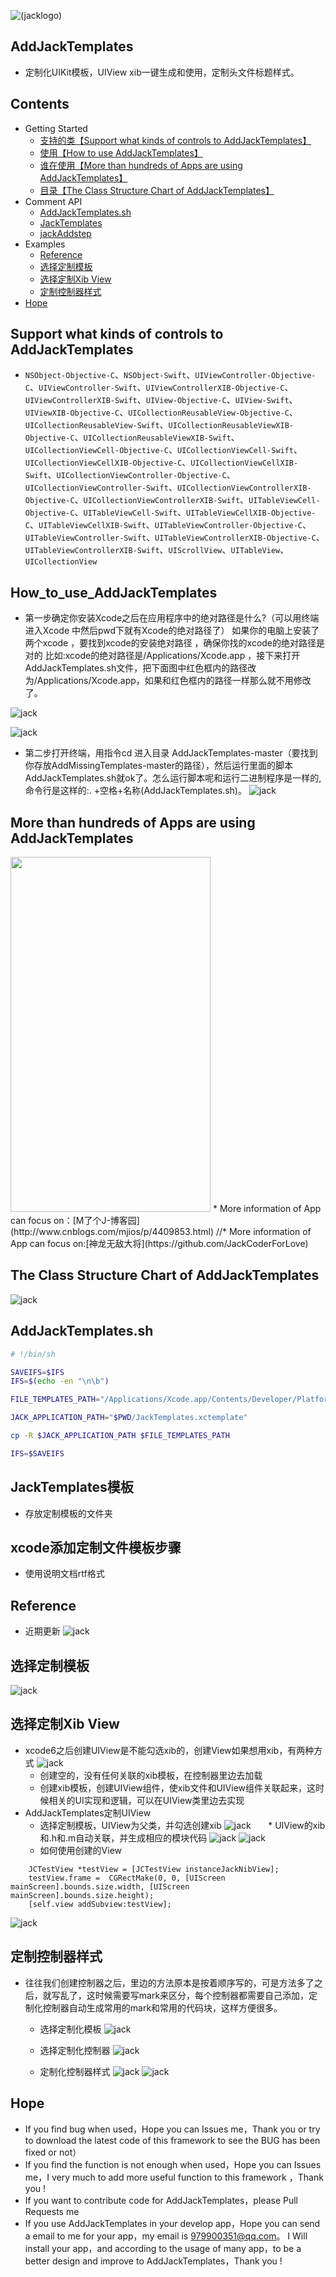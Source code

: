 ![(jacklogo)](https://github.com/JackCoderForLove/AddJackTemplates/blob/master/JackTemplates.xctemplate/TemplateIcon.png "杰克logo")
## AddJackTemplates
* 定制化UIKit模板，UIView xib一键生成和使用，定制头文件标题样式。
## Contents
* Getting Started
	* [支持的类【Support what kinds of controls to AddJackTemplates】](#Support_what_kinds_of_controls_to_AddJackTemplates)<br>
	* [使用【How to use AddJackTemplates】](#How_to_use_AddJackTemplates)<br>
	* [谁在使用【More than hundreds of Apps are using AddJackTemplates】](#More_than_hundreds_of_Apps_are_using_AddJackTemplates)<br>
	* [目录【The Class Structure Chart of AddJackTemplates】](#The_Class_Structure_Chart_of_AddJackTemplates)<br>
* Comment API
	* [AddJackTemplates.sh](#AddJackTemplates_Jack)
	* [JackTemplates](#JackTemplates_Jack)
	* [jackAddstep](#jackAddstep_Jack)
* Examples
	* [Reference](#Reference)<br>
	* [选择定制模板](#jackstep3)<br>
	* [选择定制Xib View](#jackstep7)<br>
	* [定制控制器样式](#jackcontroller)<br>
* [Hope](#Hope)
## <a id="Support_what_kinds_of_controls_to_AddJackTemplates"></a>Support what kinds of controls to AddJackTemplates
* `NSObject-Objective-C`、`NSObject-Swift`、`UIViewController-Objective-C`、`UIViewController-Swift`、`UIViewControllerXIB-Objective-C`、`UIViewControllerXIB-Swift`、`UIView-Objective-C`、`UIView-Swift`、`UIViewXIB-Objective-C`、`UICollectionReusableView-Objective-C`、`UICollectionReusableView-Swift`、`UICollectionReusableViewXIB-Objective-C`、`UICollectionReusableViewXIB-Swift`、`UICollectionViewCell-Objective-C`、`UICollectionViewCell-Swift`、`UICollectionViewCellXIB-Objective-C`、`UICollectionViewCellXIB-Swift`、`UICollectionViewController-Objective-C`、`UICollectionViewController-Swift`、`UICollectionViewControllerXIB-Objective-C`、`UICollectionViewControllerXIB-Swift`、`UITableViewCell-Objective-C`、`UITableViewCell-Swift`、`UITableViewCellXIB-Objective-C`、`UITableViewCellXIB-Swift`、`UITableViewController-Objective-C`、`UITableViewController-Swift`、`UITableViewControllerXIB-Objective-C`、`UITableViewControllerXIB-Swift`、`UIScrollView`、`UITableView`、`UICollectionView`
## <a id="How_to_use_AddJackTemplates"></a>How_to_use_AddJackTemplates

* 第一步确定你安装Xcode之后在应用程序中的绝对路径是什么?（可以用终端进入Xcode 中然后pwd下就有Xcode的绝对路径了）
如果你的电脑上安装了两个xcode ，要找到xcode的安装绝对路径 ，确保你找的xcode的绝对路径是对的
比如:xcode的绝对路径是/Applications/Xcode.app ，接下来打开AddJackTemplates.sh文件，把下面图中红色框内的路径改为/Applications/Xcode.app，如果和红色框内的路径一样那么就不用修改了。

![jack](https://github.com/JackCoderForLove/AddJackTemplates/blob/master/img/jack1.png "杰克定制模板")

![jack](https://github.com/JackCoderForLove/AddJackTemplates/blob/master/img/jack2.png "杰克定制模板") 

* 第二步打开终端，用指令cd 进入目录 AddJackTemplates-master（要找到你存放AddMissingTemplates-master的路径），然后运行里面的脚本AddJackTemplates.sh就ok了。怎么运行脚本呢和运行二进制程序是一样的, 命令行是这样的:. +空格+名称(AddJackTemplates.sh)。
![jack](https://github.com/JackCoderForLove/AddJackTemplates/blob/master/img/jack12.png "杰克定制模板") 

## <a id="More_than_hundreds_of_Apps_are_using_AddJackTemplates"></a>More than hundreds of Apps are using AddJackTemplates
<img src=https://github.com/JackCoderForLove/AddJackTemplates/blob/master/img/jack14.jpeg width="320" height="568">
* More information of App can focus on：[M了个J-博客园](http://www.cnblogs.com/mjios/p/4409853.html)
//* More information of App can focus on:[神龙无敌大将](https://github.com/JackCoderForLove)

## <a id="The_Class_Structure_Chart_of_AddJackTemplates"></a>The Class Structure Chart of AddJackTemplates
![jack](https://github.com/JackCoderForLove/AddJackTemplates/blob/master/img/jack13.png "杰克定制模板")

## <a id="AddJackTemplates_Jack"></a>AddJackTemplates.sh
```sh
# !/bin/sh

SAVEIFS=$IFS
IFS=$(echo -en "\n\b")

FILE_TEMPLATES_PATH="/Applications/Xcode.app/Contents/Developer/Platforms/iPhoneOS.platform/Developer/Library/Xcode/Templates/File Templates/Source"

JACK_APPLICATION_PATH="$PWD/JackTemplates.xctemplate"

cp -R $JACK_APPLICATION_PATH $FILE_TEMPLATES_PATH

IFS=$SAVEIFS

```
## <a id="JackTemplates_Jack"></a>JackTemplates模板
* 存放定制模板的文件夹
## <a id="jackAddstep_Jack"></a>xcode添加定制文件模板步骤
* 使用说明文档rtf格式
## <a id="Reference"></a>Reference
* 近期更新
![jack](https://github.com/JackCoderForLove/AddJackTemplates/blob/master/img/jack4.png "杰克定制模板")

## <a id="jackstep3"></a>选择定制模板
![jack](https://github.com/JackCoderForLove/AddJackTemplates/blob/master/img/jack3.png "杰克定制模板")

## <a id="jackstep7"></a>选择定制Xib View
* xcode6之后创建UIView是不能勾选xib的，创建View如果想用xib，有两种方式
![jack](https://github.com/JackCoderForLove/AddJackTemplates/blob/master/img/jack7.png "杰克定制模板")
	* 创建空的，没有任何关联的xib模板，在控制器里边去加载
	* 创建xib模板，创建UIView组件，使xib文件和UIView组件关联起来，这时候相关的UI实现和逻辑，可以在UIView类里边去实现
* AddJackTemplates定制UIView
	* 选择定制模板，UIView为父类，并勾选创建xib
![jack](https://github.com/JackCoderForLove/AddJackTemplates/blob/master/img/jack8.png "杰克定制模板")
        * UIView的xib和.h和.m自动关联，并生成相应的模块代码
![jack](https://github.com/JackCoderForLove/AddJackTemplates/blob/master/img/jack11.png "杰克定制模板")
![jack](https://github.com/JackCoderForLove/AddJackTemplates/blob/master/img/jack9.png "杰克定制模板")
	* 如何使用创建的View
```objc
    JCTestView *testView = [JCTestView instanceJackNibView];
    testView.frame =  CGRectMake(0, 0, [UIScreen mainScreen].bounds.size.width, [UIScreen mainScreen].bounds.size.height);
    [self.view addSubview:testView];
```
![jack](https://github.com/JackCoderForLove/AddJackTemplates/blob/master/img/jack10.png "杰克定制模板")
  
## <a id="jackcontroller"></a>定制控制器样式
* 往往我们创建控制器之后，里边的方法原本是按着顺序写的，可是方法多了之后，就写乱了，这时候需要写mark来区分，每个控制器都需要自己添加，定制化控制器自动生成常用的mark和常用的代码块，这样方便很多。
	* 选择定制化模板
  ![jack](https://github.com/JackCoderForLove/AddJackTemplates/blob/master/img/jack3.png "杰克定制模板")
  
	* 选择定制化控制器
  ![jack](https://github.com/JackCoderForLove/AddJackTemplates/blob/master/img/jack4.png "杰克定制模板")
  
 	* 定制化控制器样式
  ![jack](https://github.com/JackCoderForLove/AddJackTemplates/blob/master/img/jack5.png "杰克定制模板")
  ![jack](https://github.com/JackCoderForLove/AddJackTemplates/blob/master/img/jack6.png "杰克定制模板")
 

## <a id="Hope"></a>Hope
* If you find bug when used，Hope you can Issues me，Thank you or try to download the latest code of this framework to see the BUG has been fixed or not）
* If you find the function is not enough when used，Hope you can Issues me，I very much to add more useful function to this framework ，Thank you !
* If you want to contribute code for AddJackTemplates，please Pull Requests me
* If you use AddJackTemplates in your develop app，Hope you can send a email to me for your app，my email is 979900351@qq.com。
I Will install your app，and according to the usage of many app，to be a better design and improve to AddJackTemplates，Thank you !




